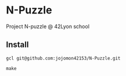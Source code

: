 # N-Puzzle

Project N-puzzle @ 42Lyon school

## Install

`gcl git@github.com:jojomon42153/N-Puzzle.git`

`make`
